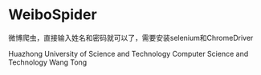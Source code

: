 # WeiboSpider
微博爬虫，直接输入姓名和密码就可以了，需要安装selenium和ChromeDriver





Huazhong University of Science and Technology
Computer Science and Technology
Wang Tong
